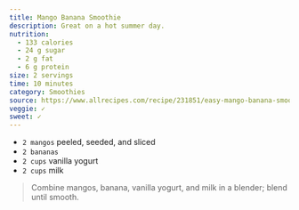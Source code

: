 ```yaml
---
title: Mango Banana Smoothie
description: Great on a hot summer day.
nutrition:
  - 133 calories
  - 24 g sugar
  - 2 g fat
  - 6 g protein
size: 2 servings
time: 10 minutes
category: Smoothies
source: https://www.allrecipes.com/recipe/231851/easy-mango-banana-smoothie/
veggie: ✓
sweet: ✓
---
```


* `2 mangos` peeled, seeded, and sliced
* `2 bananas` 
* `2 cups` vanilla yogurt
* `2 cups` milk

> Combine mangos, banana, vanilla yogurt, and milk in a blender; blend until smooth. 
